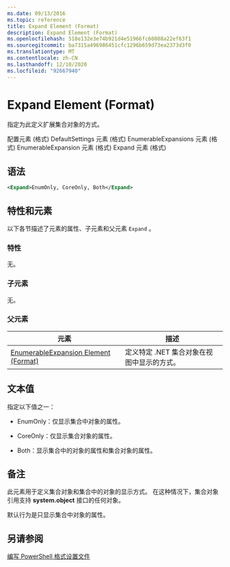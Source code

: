 ```yaml
---
ms.date: 09/13/2016
ms.topic: reference
title: Expand Element (Format)
description: Expand Element (Format)
ms.openlocfilehash: 518e132e3e74b921d4e51966fc60088a22ef63f1
ms.sourcegitcommit: ba7315a496986451cfc1296b659d73ea2373d3f0
ms.translationtype: MT
ms.contentlocale: zh-CN
ms.lasthandoff: 12/10/2020
ms.locfileid: "92667940"
---
```

# <a name="expand-element-format"></a>Expand Element (Format)

指定为此定义扩展集合对象的方式。

配置元素 (格式) DefaultSettings 元素 (格式) EnumerableExpansions 元素 (格式) EnumerableExpansion 元素 (格式) Expand 元素 (格式) 

## <a name="syntax"></a>语法

```xml
<Expand>EnumOnly, CoreOnly, Both</Expand>
```

## <a name="attributes-and-elements"></a>特性和元素

以下各节描述了元素的属性、子元素和父元素 `Expand` 。

### <a name="attributes"></a>特性

无。

### <a name="child-elements"></a>子元素

无。

### <a name="parent-elements"></a>父元素

|元素|描述|
|-------------|-----------------|
|[EnumerableExpansion Element (Format)](./enumerableexpansion-element-format.md)|定义特定 .NET 集合对象在视图中显示的方式。|

## <a name="text-value"></a>文本值

指定以下值之一：

- EnumOnly：仅显示集合中对象的属性。

- CoreOnly：仅显示集合对象的属性。

- Both：显示集合中的对象的属性和集合对象的属性。

## <a name="remarks"></a>备注

此元素用于定义集合对象和集合中的对象的显示方式。 在这种情况下，集合对象引用支持  **system.object** 接口的任何对象。

默认行为是只显示集合中对象的属性。

## <a name="see-also"></a>另请参阅

[编写 PowerShell 格式设置文件](./writing-a-powershell-formatting-file.md)
